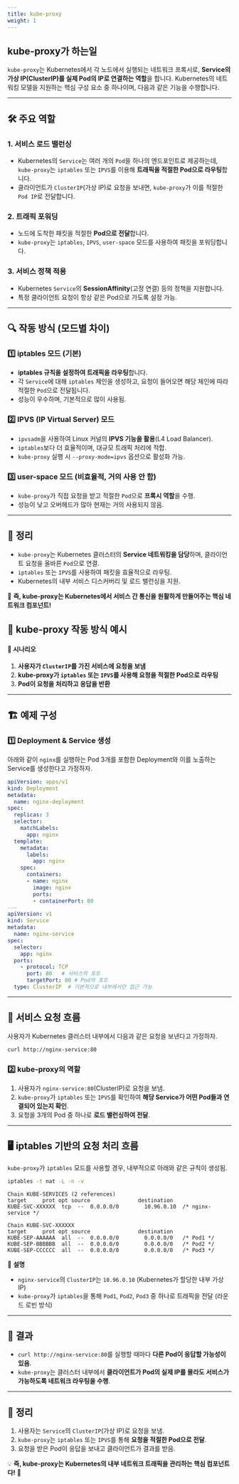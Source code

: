 ```yaml
---
title: kube-proxy
weight: 1
---
```

## kube-proxy가 하는일
`kube-proxy`는 Kubernetes에서 각 노드에서 실행되는 네트워크 프록시로, **Service의 가상 IP(ClusterIP)를 실제 Pod의 IP로 연결하는 역할**을 합니다. Kubernetes의 네트워킹 모델을 지원하는 핵심 구성 요소 중 하나이며, 다음과 같은 기능을 수행합니다.  

---

## 🛠 주요 역할
### 1. **서비스 로드 밸런싱**
   - Kubernetes의 `Service`는 여러 개의 `Pod`을 하나의 엔드포인트로 제공하는데, `kube-proxy`는 `iptables` 또는 `IPVS`를 이용해 **트래픽을 적절한 Pod으로 라우팅**합니다.
   - 클라이언트가 `ClusterIP`(가상 IP)로 요청을 보내면, `kube-proxy`가 이를 적절한 `Pod IP`로 전달합니다.

### 2. **트래픽 포워딩**
   - 노드에 도착한 패킷을 적절한 **Pod으로 전달**합니다.
   - `kube-proxy`는 `iptables`, `IPVS`, `user-space` 모드를 사용하여 패킷을 포워딩합니다.

### 3. **서비스 정책 적용**
   - Kubernetes `Service`의 **SessionAffinity**(고정 연결) 등의 정책을 지원합니다.
   - 특정 클라이언트 요청이 항상 같은 Pod으로 가도록 설정 가능.

---

## 🔍 작동 방식 (모드별 차이)
### 1️⃣ **iptables 모드 (기본)**
   - **iptables 규칙을 설정하여 트래픽을 라우팅**합니다.
   - 각 `Service`에 대해 `iptables` 체인을 생성하고, 요청이 들어오면 해당 체인에 따라 적절한 `Pod`으로 전달됩니다.
   - 성능이 우수하며, 기본적으로 많이 사용됨.

### 2️⃣ **IPVS (IP Virtual Server) 모드**
   - `ipvsadm`을 사용하여 Linux 커널의 **IPVS 기능을 활용**(L4 Load Balancer).
   - `iptables`보다 더 효율적이며, 대규모 트래픽 처리에 적합.
   - `kube-proxy` 실행 시 `--proxy-mode=ipvs` 옵션으로 활성화 가능.

### 3️⃣ **user-space 모드 (비효율적, 거의 사용 안 함)**
   - `kube-proxy`가 직접 요청을 받고 적절한 `Pod`으로 **프록시 역할**을 수행.
   - 성능이 낮고 오버헤드가 많아 현재는 거의 사용되지 않음.

---

## 🎯 정리
- `kube-proxy`는 Kubernetes 클러스터의 **Service 네트워킹을 담당**하며, 클라이언트 요청을 올바른 `Pod`으로 연결.
- `iptables` 또는 `IPVS`를 사용하여 패킷을 효율적으로 라우팅.
- Kubernetes의 내부 서비스 디스커버리 및 로드 밸런싱을 지원.

🚀 **즉, kube-proxy는 Kubernetes에서 서비스 간 통신을 원활하게 만들어주는 핵심 네트워크 컴포넌트!**


## 📌 **kube-proxy 작동 방식 예시**  

#### 🎯 **시나리오**
1. **사용자가 `ClusterIP`를 가진 서비스에 요청을 보냄**  
2. **kube-proxy가 `iptables` 또는 `IPVS`를 사용해 요청을 적절한 Pod으로 라우팅**  
3. **Pod이 요청을 처리하고 응답을 반환**  

---

## 🏗 **예제 구성**  
### 1️⃣ **Deployment & Service 생성**
아래와 같이 `nginx`를 실행하는 Pod 3개를 포함한 Deployment와 이를 노출하는 Service를 생성한다고 가정하자.

```yaml
apiVersion: apps/v1
kind: Deployment
metadata:
  name: nginx-deployment
spec:
  replicas: 3
  selector:
    matchLabels:
      app: nginx
  template:
    metadata:
      labels:
        app: nginx
    spec:
      containers:
      - name: nginx
        image: nginx
        ports:
        - containerPort: 80
---
apiVersion: v1
kind: Service
metadata:
  name: nginx-service
spec:
  selector:
    app: nginx
  ports:
    - protocol: TCP
      port: 80   # 서비스의 포트
      targetPort: 80 # Pod의 포트
  type: ClusterIP  # 기본적으로 내부에서만 접근 가능
```

---

## 🎯 **서비스 요청 흐름**
사용자가 Kubernetes 클러스터 내부에서 다음과 같은 요청을 보낸다고 가정하자.

```sh
curl http://nginx-service:80
```

### 2️⃣ **kube-proxy의 역할**
1. 사용자가 `nginx-service:80`(ClusterIP)로 요청을 보냄.
2. `kube-proxy`가 `iptables` 또는 `IPVS`를 확인하여 **해당 Service가 어떤 Pod들과 연결되어 있는지 확인**.
3. 요청을 3개의 Pod 중 하나로 **로드 밸런싱하여 전달**.

---

## 🖥 **iptables 기반의 요청 처리 흐름**
`kube-proxy`가 `iptables` 모드를 사용할 경우, 내부적으로 아래와 같은 규칙이 생성됨.

```sh
iptables -t nat -L -n -v
```

```
Chain KUBE-SERVICES (2 references)
target     prot opt source               destination
KUBE-SVC-XXXXXX  tcp  --  0.0.0.0/0        10.96.0.10  /* nginx-service */

Chain KUBE-SVC-XXXXXX
target     prot opt source               destination
KUBE-SEP-AAAAAA  all  --  0.0.0.0/0        0.0.0.0/0   /* Pod1 */
KUBE-SEP-BBBBBB  all  --  0.0.0.0/0        0.0.0.0/0   /* Pod2 */
KUBE-SEP-CCCCCC  all  --  0.0.0.0/0        0.0.0.0/0   /* Pod3 */
```

📌 **설명**  
- `nginx-service`의 `ClusterIP`는 `10.96.0.10` (Kubernetes가 할당한 내부 가상 IP)  
- `kube-proxy`가 `iptables`을 통해 `Pod1`, `Pod2`, `Pod3` 중 하나로 트래픽을 전달 (라운드 로빈 방식)  

---

## 🚀 **결과**
- `curl http://nginx-service:80`를 실행할 때마다 **다른 Pod이 응답할 가능성이 있음**.
- `kube-proxy`는 클러스터 내부에서 **클라이언트가 Pod의 실제 IP를 몰라도 서비스가 가능하도록 네트워크 라우팅을 수행**.

---

## 🎯 **정리**
1. 사용자는 `Service`의 `ClusterIP`(가상 IP)로 요청을 보냄.
2. `kube-proxy`는 `iptables` 또는 `IPVS`를 통해 **요청을 적절한 Pod으로 전달**.
3. 요청을 받은 Pod이 응답을 보내고 클라이언트가 결과를 받음.

💡 **즉, kube-proxy는 Kubernetes의 내부 네트워크 트래픽을 관리하는 핵심 컴포넌트다!** 🚀